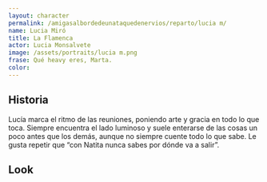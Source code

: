 ```yaml
---
layout: character
permalink: /amigasalbordedeunataquedenervios/reparto/lucia m/
name: Lucia Miró 
title: La Flamenca 
actor: Lucia Monsalvete 
image: /assets/portraits/lucia m.png
frase: Qué heavy eres, Marta.
color: 
---
```


## Historia

Lucía marca el ritmo de las reuniones, poniendo arte y gracia en todo lo que toca. Siempre encuentra el lado luminoso y suele enterarse de las cosas un poco antes que los demás, aunque no siempre cuente todo lo que sabe. Le gusta repetir que “con Natita nunca sabes por dónde va a salir”.

## Look

